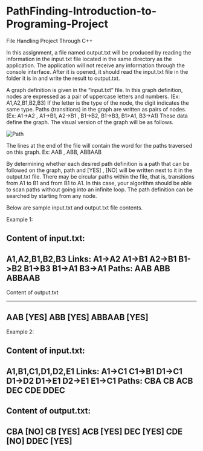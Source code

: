 # PathFinding-Introduction-to-Programing-Project
File Handling Project Through C++

  In this assignment, a file named output.txt will be produced by reading the information in the input.txt file located in the same directory as the application. The application will not receive any information through the console interface. After it is opened, it should read the input.txt file in the folder it is in and write the result to output.txt.
  
  A graph definition is given in the “input.txt” file. In this graph definition, nodes are expressed as a pair of uppercase letters and numbers. (Ex: A1,A2,B1,B2,B3) If the letter is the type of the node, the digit indicates the same type. Paths (transitions) in the graph are written as pairs of nodes. (Ex: A1->A2 , A1->B1, A2->B1 , B1->B2, B1->B3, B1>A1, B3->A1) These data define the graph. The visual version of the graph will be as follows.
  
  ![Path](https://user-images.githubusercontent.com/83426745/215759267-0edb71cf-9ff0-462d-903a-72216af9eeb6.png)
  
  The lines at the end of the file will contain the word for the paths traversed on this graph.
  Ex: AAB , ABB, ABBAAB
  
  By determining whether each desired path definition is a path that can be followed on the graph, path and [YES] , [NO] will be written next to it in the output.txt file. There may be circular paths within the file, that is, transitions from A1 to B1 and from B1 to A1. In this case, your algorithm should be able to scan paths without going into an infinite loop. The path definition can be searched by starting from any node.
  
  Below are sample input.txt and output.txt file contents.
  
  Example 1:
  
Content of input.txt:
-----------------------------------------
A1,A2,B1,B2,B3
Links:
A1->A2
A1->B1
A2->B1
B1->B2
B1->B3
B1->A1
B3->A1
Paths:
AAB
ABB
ABBAAB
----------------------------------------

Content of output.txt

----------------------------------------
AAB [YES]
ABB [YES]
ABBAAB [YES]
----------------------------------------

  Example 2:
  
  Content of input.txt:
----------------------------------------
A1,B1,C1,D1,D2,E1
Links:
A1->C1
C1->B1
D1->C1
D1->D2
D1->E1
D2->E1
E1->C1
Paths:
CBA
CB
ACB
DEC
CDE
DDEC
----------------------------------------

  Content of output.txt:
----------------------------------------
CBA [NO]
CB [YES]
ACB [YES]
DEC [YES]
CDE [NO]
DDEC [YES]
----------------------------------------




